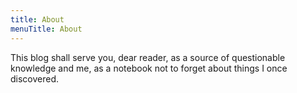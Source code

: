 ```yaml
---
title: About
menuTitle: About
---
```


This blog shall serve you, dear reader, as a source of questionable knowledge and me, as a notebook not to forget about things I once discovered.